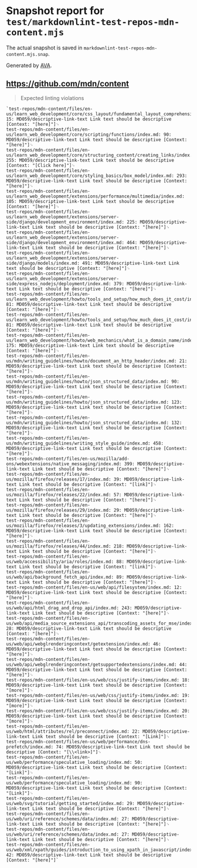 # Snapshot report for `test/markdownlint-test-repos-mdn-content.mjs`

The actual snapshot is saved in `markdownlint-test-repos-mdn-content.mjs.snap`.

Generated by [AVA](https://avajs.dev).

## https://github.com/mdn/content

> Expected linting violations

    `test-repos/mdn-content/files/en-us/learn_web_development/core/css_layout/fundamental_layout_comprehension/index.md: 15: MD059/descriptive-link-text Link text should be descriptive [Context: "[here]"]␊
    test-repos/mdn-content/files/en-us/learn_web_development/core/scripting/functions/index.md: 90: MD059/descriptive-link-text Link text should be descriptive [Context: "[here]"]␊
    test-repos/mdn-content/files/en-us/learn_web_development/core/structuring_content/creating_links/index.md: 255: MD059/descriptive-link-text Link text should be descriptive [Context: "[Click here]"]␊
    test-repos/mdn-content/files/en-us/learn_web_development/core/styling_basics/box_model/index.md: 293: MD059/descriptive-link-text Link text should be descriptive [Context: "[here]"]␊
    test-repos/mdn-content/files/en-us/learn_web_development/extensions/performance/multimedia/index.md: 105: MD059/descriptive-link-text Link text should be descriptive [Context: "[here]"]␊
    test-repos/mdn-content/files/en-us/learn_web_development/extensions/server-side/django/development_environment/index.md: 225: MD059/descriptive-link-text Link text should be descriptive [Context: "[here]"]␊
    test-repos/mdn-content/files/en-us/learn_web_development/extensions/server-side/django/development_environment/index.md: 464: MD059/descriptive-link-text Link text should be descriptive [Context: "[here]"]␊
    test-repos/mdn-content/files/en-us/learn_web_development/extensions/server-side/django/models/index.md: 491: MD059/descriptive-link-text Link text should be descriptive [Context: "[here]"]␊
    test-repos/mdn-content/files/en-us/learn_web_development/extensions/server-side/express_nodejs/deployment/index.md: 379: MD059/descriptive-link-text Link text should be descriptive [Context: "[here]"]␊
    test-repos/mdn-content/files/en-us/learn_web_development/howto/tools_and_setup/how_much_does_it_cost/index.md: 81: MD059/descriptive-link-text Link text should be descriptive [Context: "[here]"]␊
    test-repos/mdn-content/files/en-us/learn_web_development/howto/tools_and_setup/how_much_does_it_cost/index.md: 81: MD059/descriptive-link-text Link text should be descriptive [Context: "[here]"]␊
    test-repos/mdn-content/files/en-us/learn_web_development/howto/web_mechanics/what_is_a_domain_name/index.md: 175: MD059/descriptive-link-text Link text should be descriptive [Context: "[here]"]␊
    test-repos/mdn-content/files/en-us/mdn/writing_guidelines/howto/document_an_http_header/index.md: 21: MD059/descriptive-link-text Link text should be descriptive [Context: "[here]"]␊
    test-repos/mdn-content/files/en-us/mdn/writing_guidelines/howto/json_structured_data/index.md: 90: MD059/descriptive-link-text Link text should be descriptive [Context: "[here]"]␊
    test-repos/mdn-content/files/en-us/mdn/writing_guidelines/howto/json_structured_data/index.md: 123: MD059/descriptive-link-text Link text should be descriptive [Context: "[here]"]␊
    test-repos/mdn-content/files/en-us/mdn/writing_guidelines/howto/json_structured_data/index.md: 132: MD059/descriptive-link-text Link text should be descriptive [Context: "[here]"]␊
    test-repos/mdn-content/files/en-us/mdn/writing_guidelines/writing_style_guide/index.md: 458: MD059/descriptive-link-text Link text should be descriptive [Context: "[here]"]␊
    test-repos/mdn-content/files/en-us/mozilla/add-ons/webextensions/native_messaging/index.md: 399: MD059/descriptive-link-text Link text should be descriptive [Context: "[here]"]␊
    test-repos/mdn-content/files/en-us/mozilla/firefox/releases/17/index.md: 39: MD059/descriptive-link-text Link text should be descriptive [Context: "[link]"]␊
    test-repos/mdn-content/files/en-us/mozilla/firefox/releases/22/index.md: 57: MD059/descriptive-link-text Link text should be descriptive [Context: "[here]"]␊
    test-repos/mdn-content/files/en-us/mozilla/firefox/releases/29/index.md: 29: MD059/descriptive-link-text Link text should be descriptive [Context: "[here]"]␊
    test-repos/mdn-content/files/en-us/mozilla/firefox/releases/3/updating_extensions/index.md: 162: MD059/descriptive-link-text Link text should be descriptive [Context: "[here]"]␊
    test-repos/mdn-content/files/en-us/mozilla/firefox/releases/44/index.md: 218: MD059/descriptive-link-text Link text should be descriptive [Context: "[here]"]␊
    test-repos/mdn-content/files/en-us/web/accessibility/aria/roles/index.md: 88: MD059/descriptive-link-text Link text should be descriptive [Context: "[link]"]␊
    test-repos/mdn-content/files/en-us/web/api/background_fetch_api/index.md: 89: MD059/descriptive-link-text Link text should be descriptive [Context: "[here]"]␊
    test-repos/mdn-content/files/en-us/web/api/filesystem/index.md: 12: MD059/descriptive-link-text Link text should be descriptive [Context: "[here]"]␊
    test-repos/mdn-content/files/en-us/web/api/html_drag_and_drop_api/index.md: 243: MD059/descriptive-link-text Link text should be descriptive [Context: "[here]"]␊
    test-repos/mdn-content/files/en-us/web/api/media_source_extensions_api/transcoding_assets_for_mse/index.md: 28: MD059/descriptive-link-text Link text should be descriptive [Context: "[here]"]␊
    test-repos/mdn-content/files/en-us/web/api/webglrenderingcontext/getextension/index.md: 46: MD059/descriptive-link-text Link text should be descriptive [Context: "[here]"]␊
    test-repos/mdn-content/files/en-us/web/api/webglrenderingcontext/getsupportedextensions/index.md: 44: MD059/descriptive-link-text Link text should be descriptive [Context: "[here]"]␊
    test-repos/mdn-content/files/en-us/web/css/justify-items/index.md: 18: MD059/descriptive-link-text Link text should be descriptive [Context: "[more]"]␊
    test-repos/mdn-content/files/en-us/web/css/justify-items/index.md: 19: MD059/descriptive-link-text Link text should be descriptive [Context: "[more]"]␊
    test-repos/mdn-content/files/en-us/web/css/justify-items/index.md: 20: MD059/descriptive-link-text Link text should be descriptive [Context: "[more]"]␊
    test-repos/mdn-content/files/en-us/web/html/attributes/rel/preconnect/index.md: 22: MD059/descriptive-link-text Link text should be descriptive [Context: "[Link]"]␊
    test-repos/mdn-content/files/en-us/web/performance/dns-prefetch/index.md: 74: MD059/descriptive-link-text Link text should be descriptive [Context: "[\\<link>]"]␊
    test-repos/mdn-content/files/en-us/web/performance/speculative_loading/index.md: 50: MD059/descriptive-link-text Link text should be descriptive [Context: "[Link]"]␊
    test-repos/mdn-content/files/en-us/web/performance/speculative_loading/index.md: 90: MD059/descriptive-link-text Link text should be descriptive [Context: "[Link]"]␊
    test-repos/mdn-content/files/en-us/web/svg/tutorial/getting_started/index.md: 29: MD059/descriptive-link-text Link text should be descriptive [Context: "[here]"]␊
    test-repos/mdn-content/files/en-us/web/uri/reference/schemes/data/index.md: 27: MD059/descriptive-link-text Link text should be descriptive [Context: "[here]"]␊
    test-repos/mdn-content/files/en-us/web/uri/reference/schemes/data/index.md: 27: MD059/descriptive-link-text Link text should be descriptive [Context: "[here]"]␊
    test-repos/mdn-content/files/en-us/web/xml/xpath/guides/introduction_to_using_xpath_in_javascript/index.md: 42: MD059/descriptive-link-text Link text should be descriptive [Context: "[here]"]`
